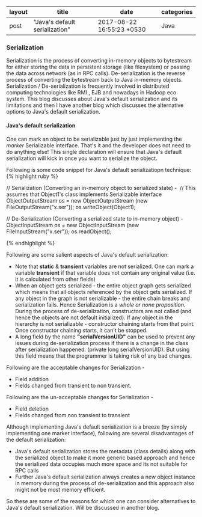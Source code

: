 |layout|title|date|categories|
|---|---|---|---|
post|"Java's default serialization"|2017-08-22 16:55:23 +0530|Java| 

### Serialization

Serialization is the process of converting in-memory objects to bytestream for either storing the data in persistent storage (like filesystem) or passing the data across network (as in RPC calls). De-serialization is the reverse process of converting the bytestream back to Java in-memory objects. Serialization / De-serialization is frequently involved in distributed computing technologies like RMI , EJB and nowadays in Hadoop eco system. This blog discusses about Java's default serialization and its limitations and then I have another blog which discusses the alternative options to Java's default serialization. 

#### Java's default serialization
One can mark an object to be serializable just by just implementing the *marker* Serializable interface. That's it and the developer does not need to do anything else! This single declaration will ensure that Java's default serialization will kick in once you want to serialize the object. 

Following is some code snippet for Java's default serializatiopn technique:
{% highlight ruby %}

// Serialization (Converting an in-memory object to serialized state) -  
// This assumes that Object1's class implements Serializable interface
ObjectOutputStream os = new ObjectOutputStream (new FileOutputStream("x.ser")); 
os.writeObject(Object1);

// De-Serialization (Converting a serialized state to in-memory object) -   
ObjectInputStream os = new ObjectInputStream (new FileInputStream("x.ser")); 
os.readObject();

{% endhighlight %}

Following are some salient aspects of Java's default serialization: 
* Note that **static** & **transient** variables are not serialized. One can mark a variable **transient** if that variable does not contain any original value (i.e. it is calculated from other fields)
* When an object gets serialized - the entire object graph gets serialized which means that all objects referenced by the object gets serialized. If any object in the graph is not serializable - the entire chain breaks and serialization fails. Hence Serialization is a *whole or none proposition.* During the process of de-serialization, constructors are not called (and hence the objects are not default initialized). If any object in the hierarchy is not serializable - constructor chaining starts from that point. Once constructor chaining starts, it can't be stopped.
* A long field by the name **"serialVersionUID"** can be used to prevent any issues during de-serialization process if there is a change in the class after serialization happened. (private long serialVersionUID). But using this field means that the programmer is taking risk of any bad changes.

Following are the acceptable changes for Serialization - 
* Field addition
* Fields changed from transient to non transient.      

Following are the un-acceptable changes for Serialization - 
* Field deletion 
* Fields changed from non transient to transient

Although implementing Java's default serialization is a breeze (by simply implementing one marker interface), following are several disadvantages of the default serialization:
*  Java's default serialization stores the metadata (class details) along with the serialized object to make it more generic based approach and hence the serialized data occupies much more space and its not suitable for RPC calls
*  Further Java's default serialization always creates a new object instance in memory during the process of de-serialization and this approach also might not be most memory efficient.

So these are some of the reasons for which one can consider alternatives to Java's default serialization. Will be discussed in another blog.
